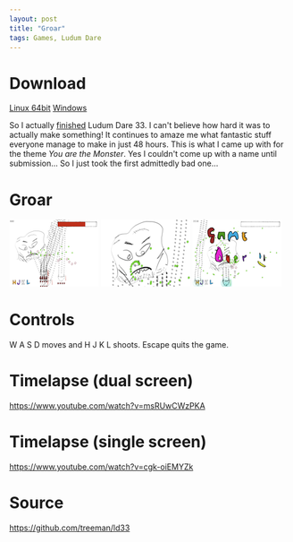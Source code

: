 ```yaml
---
layout: post
title: "Groar"
tags: Games, Ludum Dare
---
```


# Download

[Linux 64bit](https://s3-eu-west-1.amazonaws.com/jonashietala-files/groar.tar.gz)
[Windows](https://s3-eu-west-1.amazonaws.com/jonashietala-files/groar.zip)

So I actually [finished][ld] Ludum Dare 33.  I can't believe how hard it was to actually make something! It continues to amaze me what fantastic stuff everyone manage to make in just 48 hours. This is what I came up with for the theme *You are the Monster*. Yes I couldn't come up with a name until submission... So I just took the first admittedly bad one...

# Groar

![](/images/ld33/thumb1.png)
![](/images/ld33/thumb2.png)
![](/images/ld33/thumb3.png)  

# Controls

W A S D moves and H J K L shoots. Escape quits the game.

# Timelapse (dual screen)


https://www.youtube.com/watch?v=msRUwCWzPKA

# Timelapse (single screen)


https://www.youtube.com/watch?v=cgk-oiEMYZk

# Source

<https://github.com/treeman/ld33>

[ld]: http://ludumdare.com/compo/ludum-dare-33/?action=preview&uid=1895
